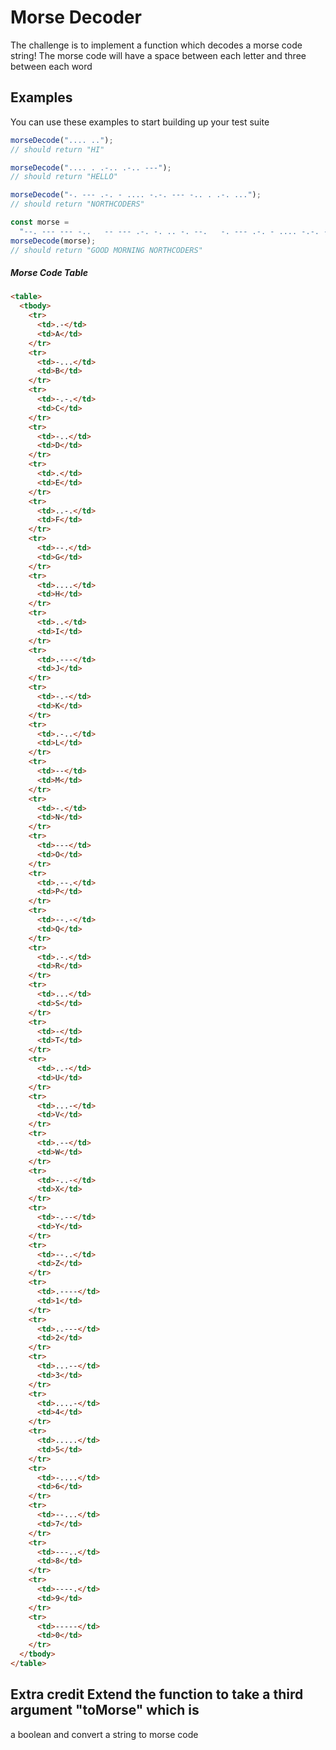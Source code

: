 # Morse Decoder

The challenge is to implement a function which decodes a morse code string!
The morse code will have a space between each letter and three between each word

## Examples

You can use these examples to start building up your test suite

```javascript
morseDecode(".... ..");
// should return "HI"
```

```javascript
morseDecode(".... . .-.. .-.. ---");
// should return "HELLO"
```

```javascript
morseDecode("-. --- .-. - .... -.-. --- -.. . .-. ...");
// should return "NORTHCODERS"
```

```javascript
const morse =
  "--. --- --- -..   -- --- .-. -. .. -. --.   -. --- .-. - .... -.-. --- -.. . .-. ...";
morseDecode(morse);
// should return "GOOD MORNING NORTHCODERS"
```

##### Morse Code Table

```html
<table>
  <tbody>
    <tr>
      <td>.-</td>
      <td>A</td>
    </tr>
    <tr>
      <td>-...</td>
      <td>B</td>
    </tr>
    <tr>
      <td>-.-.</td>
      <td>C</td>
    </tr>
    <tr>
      <td>-..</td>
      <td>D</td>
    </tr>
    <tr>
      <td>.</td>
      <td>E</td>
    </tr>
    <tr>
      <td>..-.</td>
      <td>F</td>
    </tr>
    <tr>
      <td>--.</td>
      <td>G</td>
    </tr>
    <tr>
      <td>....</td>
      <td>H</td>
    </tr>
    <tr>
      <td>..</td>
      <td>I</td>
    </tr>
    <tr>
      <td>.---</td>
      <td>J</td>
    </tr>
    <tr>
      <td>-.-</td>
      <td>K</td>
    </tr>
    <tr>
      <td>.-..</td>
      <td>L</td>
    </tr>
    <tr>
      <td>--</td>
      <td>M</td>
    </tr>
    <tr>
      <td>-.</td>
      <td>N</td>
    </tr>
    <tr>
      <td>---</td>
      <td>O</td>
    </tr>
    <tr>
      <td>.--.</td>
      <td>P</td>
    </tr>
    <tr>
      <td>--.-</td>
      <td>Q</td>
    </tr>
    <tr>
      <td>.-.</td>
      <td>R</td>
    </tr>
    <tr>
      <td>...</td>
      <td>S</td>
    </tr>
    <tr>
      <td>-</td>
      <td>T</td>
    </tr>
    <tr>
      <td>..-</td>
      <td>U</td>
    </tr>
    <tr>
      <td>...-</td>
      <td>V</td>
    </tr>
    <tr>
      <td>.--</td>
      <td>W</td>
    </tr>
    <tr>
      <td>-..-</td>
      <td>X</td>
    </tr>
    <tr>
      <td>-.--</td>
      <td>Y</td>
    </tr>
    <tr>
      <td>--..</td>
      <td>Z</td>
    </tr>
    <tr>
      <td>.----</td>
      <td>1</td>
    </tr>
    <tr>
      <td>..---</td>
      <td>2</td>
    </tr>
    <tr>
      <td>...--</td>
      <td>3</td>
    </tr>
    <tr>
      <td>....-</td>
      <td>4</td>
    </tr>
    <tr>
      <td>.....</td>
      <td>5</td>
    </tr>
    <tr>
      <td>-....</td>
      <td>6</td>
    </tr>
    <tr>
      <td>--...</td>
      <td>7</td>
    </tr>
    <tr>
      <td>---..</td>
      <td>8</td>
    </tr>
    <tr>
      <td>----.</td>
      <td>9</td>
    </tr>
    <tr>
      <td>-----</td>
      <td>0</td>
    </tr>
  </tbody>
</table>
```

## Extra credit Extend the function to take a third argument "toMorse" which is

a boolean and convert a string to morse code
